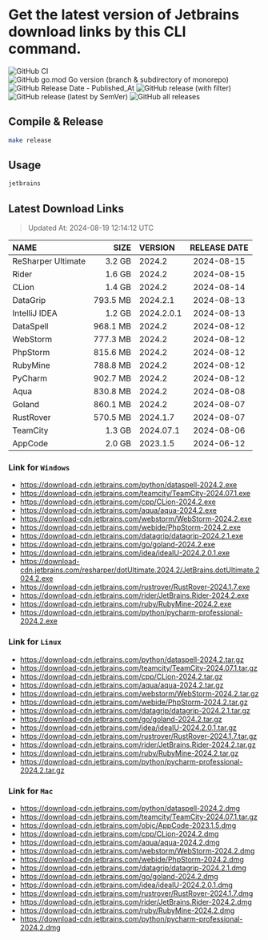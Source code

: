 # Get the latest version of Jetbrains download links by this CLI command.

![GitHub CI](https://github.com/designinlife/jetbrains/actions/workflows/ci.yml/badge.svg)
![GitHub go.mod Go version (branch & subdirectory of monorepo)](https://img.shields.io/github/go-mod/go-version/designinlife/jetbrains/master)
![GitHub Release Date - Published_At](https://img.shields.io/github/release-date/designinlife/jetbrains)
![GitHub release (with filter)](https://img.shields.io/github/v/release/designinlife/jetbrains)
![GitHub release (latest by SemVer)](https://img.shields.io/github/downloads/designinlife/jetbrains/v1.1.10/total)
![GitHub all releases](https://img.shields.io/github/downloads/designinlife/jetbrains/total)

## Compile & Release

```bash
make release
```

## Usage

```bash
jetbrains
```

## Latest Download Links

> Updated At: 2024-08-19 12:14:12 UTC

| NAME | SIZE | VERSION | RELEASE DATE |
| :-- | --: | :-- | :--: |
| ReSharper Ultimate | 3.2 GB | 2024.2 | 2024-08-15 |
| Rider | 1.6 GB | 2024.2 | 2024-08-15 |
| CLion | 1.4 GB | 2024.2 | 2024-08-14 |
| DataGrip | 793.5 MB | 2024.2.1 | 2024-08-13 |
| IntelliJ IDEA | 1.2 GB | 2024.2.0.1 | 2024-08-13 |
| DataSpell | 968.1 MB | 2024.2 | 2024-08-12 |
| WebStorm | 777.3 MB | 2024.2 | 2024-08-12 |
| PhpStorm | 815.6 MB | 2024.2 | 2024-08-12 |
| RubyMine | 788.8 MB | 2024.2 | 2024-08-12 |
| PyCharm | 902.7 MB | 2024.2 | 2024-08-12 |
| Aqua | 830.8 MB | 2024.2 | 2024-08-08 |
| Goland | 860.1 MB | 2024.2 | 2024-08-07 |
| RustRover | 570.5 MB | 2024.1.7 | 2024-08-07 |
| TeamCity | 1.3 GB | 2024.07.1 | 2024-08-06 |
| AppCode | 2.0 GB | 2023.1.5 | 2024-06-12 |

### Link for `Windows`

* <https://download-cdn.jetbrains.com/python/dataspell-2024.2.exe>
* <https://download-cdn.jetbrains.com/teamcity/TeamCity-2024.07.1.exe>
* <https://download-cdn.jetbrains.com/cpp/CLion-2024.2.exe>
* <https://download-cdn.jetbrains.com/aqua/aqua-2024.2.exe>
* <https://download-cdn.jetbrains.com/webstorm/WebStorm-2024.2.exe>
* <https://download-cdn.jetbrains.com/webide/PhpStorm-2024.2.exe>
* <https://download-cdn.jetbrains.com/datagrip/datagrip-2024.2.1.exe>
* <https://download-cdn.jetbrains.com/go/goland-2024.2.exe>
* <https://download-cdn.jetbrains.com/idea/ideaIU-2024.2.0.1.exe>
* <https://download-cdn.jetbrains.com/resharper/dotUltimate.2024.2/JetBrains.dotUltimate.2024.2.exe>
* <https://download-cdn.jetbrains.com/rustrover/RustRover-2024.1.7.exe>
* <https://download-cdn.jetbrains.com/rider/JetBrains.Rider-2024.2.exe>
* <https://download-cdn.jetbrains.com/ruby/RubyMine-2024.2.exe>
* <https://download-cdn.jetbrains.com/python/pycharm-professional-2024.2.exe>

### Link for `Linux`

* <https://download-cdn.jetbrains.com/python/dataspell-2024.2.tar.gz>
* <https://download-cdn.jetbrains.com/teamcity/TeamCity-2024.07.1.tar.gz>
* <https://download-cdn.jetbrains.com/cpp/CLion-2024.2.tar.gz>
* <https://download-cdn.jetbrains.com/aqua/aqua-2024.2.tar.gz>
* <https://download-cdn.jetbrains.com/webstorm/WebStorm-2024.2.tar.gz>
* <https://download-cdn.jetbrains.com/webide/PhpStorm-2024.2.tar.gz>
* <https://download-cdn.jetbrains.com/datagrip/datagrip-2024.2.1.tar.gz>
* <https://download-cdn.jetbrains.com/go/goland-2024.2.tar.gz>
* <https://download-cdn.jetbrains.com/idea/ideaIU-2024.2.0.1.tar.gz>
* <https://download-cdn.jetbrains.com/rustrover/RustRover-2024.1.7.tar.gz>
* <https://download-cdn.jetbrains.com/rider/JetBrains.Rider-2024.2.tar.gz>
* <https://download-cdn.jetbrains.com/ruby/RubyMine-2024.2.tar.gz>
* <https://download-cdn.jetbrains.com/python/pycharm-professional-2024.2.tar.gz>

### Link for `Mac`

* <https://download-cdn.jetbrains.com/python/dataspell-2024.2.dmg>
* <https://download-cdn.jetbrains.com/teamcity/TeamCity-2024.07.1.tar.gz>
* <https://download-cdn.jetbrains.com/objc/AppCode-2023.1.5.dmg>
* <https://download-cdn.jetbrains.com/cpp/CLion-2024.2.dmg>
* <https://download-cdn.jetbrains.com/aqua/aqua-2024.2.dmg>
* <https://download-cdn.jetbrains.com/webstorm/WebStorm-2024.2.dmg>
* <https://download-cdn.jetbrains.com/webide/PhpStorm-2024.2.dmg>
* <https://download-cdn.jetbrains.com/datagrip/datagrip-2024.2.1.dmg>
* <https://download-cdn.jetbrains.com/go/goland-2024.2.dmg>
* <https://download-cdn.jetbrains.com/idea/ideaIU-2024.2.0.1.dmg>
* <https://download-cdn.jetbrains.com/rustrover/RustRover-2024.1.7.dmg>
* <https://download-cdn.jetbrains.com/rider/JetBrains.Rider-2024.2.dmg>
* <https://download-cdn.jetbrains.com/ruby/RubyMine-2024.2.dmg>
* <https://download-cdn.jetbrains.com/python/pycharm-professional-2024.2.dmg>
